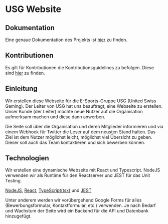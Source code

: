 # USG Website

## Dokumentation

Eine genaue Dokumentation des Projekts ist [hier](./doc/README.md) zu finden.

## Kontributionen

Es gilt für Kontributionen die Kontributionsguidelines zu befolgen.
Diese sind [hier](./doc/README.md#kontribution) zu finden.

## Einleitung

Wir erstellen diese Webseite für die E-Sports-Gruppe USG (United Swiss Gaming). Der Leiter von USG hat uns beauftragt, eine Webseite zu erstellen. Unser Kunde (der Leiter) möchte neue Nutzer auf die Organisation aufmerksam machen und diese dann anwerben.

Die Seite soll über die Organisation und deren Mitglieder informieren und via einem Webhook für Twitter die Leser auf dem neusten Stand halten. Das Ziel ist dem Nutzer möglichst leicht, möglichst viel Übersicht zu geben. Dieser soll auch das Team kontaktieren und sich bewerben können.

## Technologien

Wir erstellen eine dynamische Webseite mit React und Typescript. NodeJS verwenden wir als Runtime für den Reactserver und JEST für das Unit Testing.

[NodeJS](https://nodejjs.org/en/about/), [React](https://reactjs.org), [TypeScript(tsx)](https://www.typescriptlang.org) und [JEST](https://jestjs.io)

Unter anderem werden wir vorübergehend Google Forms für alles (Bewerbungsformular, Kontaktformular, etc.) verwenden. Je nach Bedarf und Wachstum der Seite wird ein Backend für die API und Datenbank hinzugefügt.

